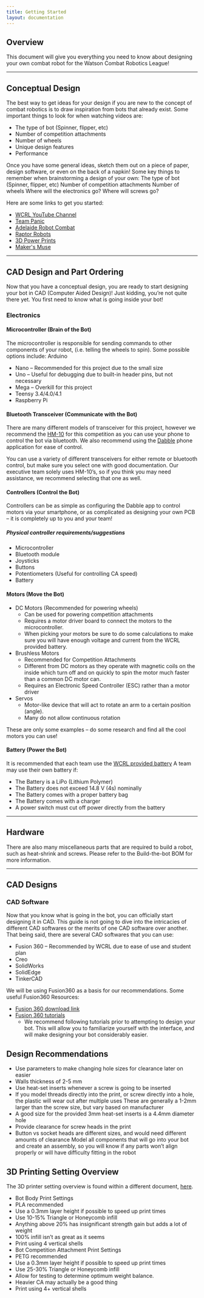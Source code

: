 ```yaml
---
title: Getting Started
layout: documentation
---
```

## Overview

This document will give you everything you need to know about designing your own combat robot for the Watson Combat Robotics League!

---
## Conceptual Design
The best way to get ideas for your design if you are new to the concept of combat robotics is to draw inspiration from bots that already exist. Some important things to look for when watching videos are:

- The type of bot (Spinner, flipper, etc)
- Number of competition attachments
- Number of wheels
- Unique design features
- Performance

Once you have some general ideas, sketch them out on a piece of paper, design software, or even on the back of a napkin! Some key things to remember when brainstorming a design of your own:
The type of bot (Spinner, flipper, etc)
Number of competition attachments
Number of wheels
Where will the electronics go?
Where will screws go?

Here are some links to get you started:
- [WCRL YouTube Channel](https://www.youtube.com/channel/UCIaK69JDDWl9wAELpbH6m2w)
- [Team Panic](https://www.youtube.com/c/TeamPanicRobotics)
- [Adelaide Robot Combat](https://www.youtube.com/user/FrydDog)
- [Raptor Robots](https://www.youtube.com/channel/UCBQbgLWFmt3UULC7kQ891VA)
- [3D Power Prints](https://www.youtube.com/channel/UCgO0GEN4iXCauXte8O-5n2w)
- [Maker's Muse](https://youtu.be/YWOqAwXmvJU)

---
## CAD Design and Part Ordering
Now that you have a conceptual design, you are ready to start designing your bot in CAD (Computer Aided Design)! Just kidding, you’re not quite there yet. You first need to know what is going inside your bot!

### Electronics
#### Microcontroller (Brain of the Bot)
The microcontroller is responsible for sending commands to other components of your robot, (i.e. telling the wheels to spin). Some possible options include:
Arduino

- Nano – Recommended for this project due to the small size
- Uno – Useful for debugging due to built-in header pins, but not necessary
- Mega – Overkill for this project
- Teensy 3.4/4.0/4.1
- Raspberry Pi

#### Bluetooth Transceiver (Communicate with the Bot)
There are many different models of transceiver for this project, however we recommend the [HM-10](https://www.amazon.com/dp/B06WGZB2N4/?coliid=I2803XF5QJ56I&colid=2HZ7F15TNBDGH&psc=1&ref_=lv_ov_lig_dp_it) for this competition as you can use your phone to control the bot via bluetooth. We also recommend using the [Dabble](https://www.arduino.cc/reference/en/libraries/dabble/) phone application for ease of control.

You can use a variety of different transceivers for either remote or bluetooth control, but make sure you select one with good documentation. Our executive team solely uses HM-10’s, so if you think you may need assistance, we recommend selecting that one as well.

#### Controllers (Control the Bot)
Controllers can be as simple as configuring the Dabble app to control motors via your smartphone, or as complicated as designing your own PCB – it is completely up to you and your team!

##### Physical controller requirements/suggestions
- Microcontroller
- Bluetooth module
- Joysticks
- Buttons
- Potentiometers (Useful for controlling CA speed)
- Battery

#### Motors (Move the Bot)

- DC Motors (Recommended for powering wheels)
  - Can be used for powering competition attachments
  - Requires a motor driver board to connect the motors to the microcontroller.
  - When picking your motors be sure to do some calculations to make sure you will have enough voltage and current from the WCRL provided battery.
- Brushless Motors
  - Recommended for Competition Attachments
  - Different from DC motors as they operate with magnetic coils on the inside which turn off and on quickly to spin the motor much faster than a common DC motor can.
  - Requires an Electronic Speed Controller (ESC) rather than a motor driver
- Servos
  - Motor-like device that will act to rotate an arm to a certain position (angle).
  - Many do not allow continuous rotation

These are only some examples – do some research and find all the cool motors you can use!

#### Battery (Power the Bot)
It is recommended that each team use the [WCRL provided battery](https://www.amazon.com/Zeee-Graphene-Quadcopter-Helicopter-Airplane/dp/B07Y67CHJT/ref=sr_1_17?crid=18U94VR4VHA16&keywords=3s%2Blipo%2Bbattery&qid=1580166046&sprefix=3s%2B%2Caps%2C159&sr=8-17&th=1)
A team may use their own battery if:

- The Battery is a LiPo (Lithium Polymer)
- The Battery does not exceed 14.8 V (4s) nominally
- The Battery comes with a proper battery bag
- The Battery comes with a charger
- A power switch must cut off power directly from the battery

---
## Hardware
There are also many miscellaneous parts that are required to build a robot, such as heat-shrink and screws. Please refer to the Build-the-bot BOM for more information.

---

## CAD Designs
### CAD Software
Now that you know what is going in the bot, you can officially start designing it in CAD. This guide is not going to dive into the intricacies of different CAD softwares or the merits of one CAD software over another. That being said, there are several CAD softwares that you can use:

- Fusion 360 – Recommended by WCRL due to ease of use and student plan
- Creo
- SolidWorks
- SolidEdge
- TinkerCAD

We will be using Fusion360 as a basis for our recommendations. Some useful Fusion360 Resources:
- [Fusion 360 download link](https://www.autodesk.com/campaigns/education/student-design)
- [Fusion 360 tutorials](https://www.youtube.com/watch?v=WKb3mRkgTwg&list=PLrZ2zKOtC_-DR2ZkMaK3YthYLErPxCnT-)
  - We recommend following tutorials prior to attempting to design your bot. This will allow you to familiarize yourself with the interface, and will make designing your bot considerably easier.

## Design Recommendations
- Use parameters to make changing hole sizes for clearance later on easier
- Walls thickness of 2-5 mm
- Use heat-set inserts whenever a screw is going to be inserted
- If you model threads directly into the print, or screw directly into a hole, the plastic will wear out after multiple uses
These are generally a 1-2mm larger than the screw size, but vary based on manufacturer
- A good size for the provided 3mm heat-set inserts is a 4.4mm diameter hole
- Provide clearance for screw heads in the print
- Button vs socket heads are different sizes, and would need different amounts of clearance
Model all components that will go into your bot and create an assembly, so you will know if any parts won’t align properly or will have difficulty fitting in the robot

## 3D Printing Setting Overview

The 3D printer setting overview is found within a different document, [here](https://docs.google.com/document/d/1x-k-k0dfrq4NDOPhjnmKSc4RKWbllCxLYFbABFv0URE/edit?usp=sharing).

- Bot Body Print Settings
- PLA recommended
- Use a 0.3mm layer height if possible to speed up print times
- Use 10-15% Triangle or Honeycomb infill
- Anything above 20% has insignificant strength gain but adds a lot of weight
- 100% infill isn’t as great as it seems
- Print using 4 vertical shells
- Bot Competition Attachment Print Settings
- PETG recommended
- Use a 0.3mm layer height if possible to speed up print times
- Use 25-30% Triangle or Honeycomb infill
- Allow for testing to determine optimum weight balance.
- Heavier CA may actually be a good thing
- Print using 4+ vertical shells
